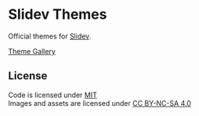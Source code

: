 # Slidev Themes

Official themes for [Slidev](https://github.com/slidevjs/slidev).

[Theme Gallery](https://sli.dev/themes/gallery.html)

## License

Code is licensed under [MIT](./LICENSE)<br>
Images and assets are licensed under [CC BY-NC-SA 4.0](https://creativecommons.org/licenses/by-nc-sa/4.0)
